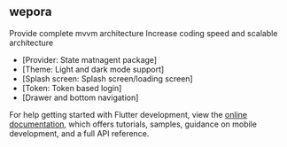 ## wepora

Provide complete mvvm architecture 
Increase coding speed and scalable architecture

- [Provider: State matnagent package]
- [Theme: Light and dark mode support]
- [Splash screen: Splash screen/loading screen]
- [Token: Token based login]
- [Drawer and bottom navigation]

For help getting started with Flutter development, view the
[online documentation](https://docs.flutter.dev/), which offers tutorials,
samples, guidance on mobile development, and a full API reference.
